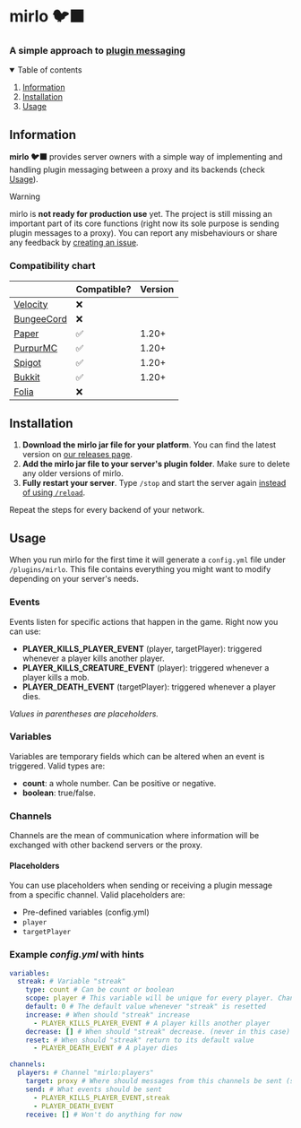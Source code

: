 # mirlo 🐦‍⬛

### A simple approach to [plugin messaging](https://web.archive.org/web/20220711204310/https://dinnerbone.com/blog/2012/01/13/minecraft-plugin-channels-messaging/)

<details open="open">
  <summary>Table of contents</summary>
  <ol>
    <li>
      <a href="#information">Information</a>
    </li>
    <li>
      <a href="#installation">Installation</a>
    </li>
    <li>
      <a href="#usage">Usage</a>
    </li>
  </ol>
</details>

<div id="information"></div>

## Information

**mirlo 🐦‍⬛** provides server owners with a simple way of implementing and handling plugin messaging between a proxy and its backends (check [Usage](#usage)).

>[!WARNING]
> mirlo is **not ready for production use** yet. The project is still missing an important part of its core functions (right now its sole purpose is sending plugin messages to a proxy). You can report any misbehaviours or share any feedback by [creating an issue](https://github.com/myth-MC/mirlo/issues). 

### Compatibility chart

|                                                         | Compatible? | Version |
|---------------------------------------------------------|-------------|---------|
| [Velocity](https://papermc.io/software/velocity)        | ❌          |         |
| [BungeeCord](https://www.spigotmc.org/wiki/bungeecord/) | ❌          |         |
| [Paper](https://papermc.io/)                            | ✅          | 1.20+   |
| [PurpurMC](https://purpurmc.org/)                       | ✅          | 1.20+   |
| [Spigot](https://www.spigotmc.org)                      | ✅          | 1.20+   |
| [Bukkit](https://bukkit.org)                            | ✅          | 1.20+   |
| [Folia](https://papermc.io/software/folia)              | ❌          |         |

<div id="installation"></div>

## Installation

1. **Download the mirlo jar file for your platform**. You can find the latest version on [our releases page](https://github.com/myth-MC/mirlo/releases).
2. **Add the mirlo jar file to your server's plugin folder**. Make sure to delete any older versions of mirlo.
3. **Fully restart your server**. Type `/stop` and start the server again [instead of using `/reload`](https://madelinemiller.dev/blog/problem-with-reload/).

Repeat the steps for every backend of your network.

<div id="usage"></div>

## Usage

When you run mirlo for the first time it will generate a `config.yml` file under `/plugins/mirlo`. This file contains everything you might want to modify depending on your server's needs.

### Events

Events listen for specific actions that happen in the game. Right now you can use:
* **PLAYER_KILLS_PLAYER_EVENT** (player, targetPlayer): triggered whenever a player kills another player.
* **PLAYER_KILLS_CREATURE_EVENT** (player): triggered whenever a player kills a mob.
* **PLAYER_DEATH_EVENT** (targetPlayer): triggered whenever a player dies.

_Values in parentheses are placeholders._

### Variables

Variables are temporary fields which can be altered when an event is triggered. Valid types are:
* **count**: a whole number. Can be positive or negative.
* **boolean**: true/false.

### Channels

Channels are the mean of communication where information will be exchanged with other backend servers or the proxy.

#### Placeholders

You can use placeholders when sending or receiving a plugin message from a specific channel. Valid placeholders are:
* Pre-defined variables (config.yml)
* `player`
* `targetPlayer`

### Example _config.yml_ with hints

```yaml
variables:
  streak: # Variable "streak"
    type: count # Can be count or boolean
    scope: player # This variable will be unique for every player. Change to "global" if you want it to be the same for every player
    default: 0 # The default value whenever "streak" is resetted
    increase: # When should "streak" increase
      - PLAYER_KILLS_PLAYER_EVENT # A player kills another player
    decrease: [] # When should "streak" decrease. (never in this case)
    reset: # When should "streak" return to its default value
      - PLAYER_DEATH_EVENT # A player dies

channels:
  players: # Channel "mirlo:players"
    target: proxy # Where should messages from this channels be sent (survival, skywars, etc) (set to all if message should be sent to every backend)
    send: # What events should be sent
      - PLAYER_KILLS_PLAYER_EVENT,streak
      - PLAYER_DEATH_EVENT
    receive: [] # Won't do anything for now
```
